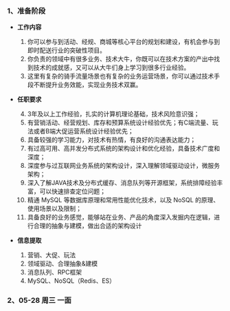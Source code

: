 
### 1、准备阶段


-  **工作内容** 

	1. 你可以参与到活动、经规、商城等核心平台的规划和建设，有机会参与到即时配送行业的突破性项目。  
	2. 你负责的领域中有很多业务、技术大牛，你既可以在技术方案的产出中找到技术的成就感，又可以从大牛们身上学习到很多行业经验。  
	3. 这里有复杂的骑手流量场景也有复杂的业务运营场景，你可以通过技术手段不断提升业务效能，实现业务技术双赢。 


-  **任职要求**

	4. 3年及以上工作经验，扎实的计算机理论基础，技术风险意识强；  
	5. 有营销活动、经营规划、库存和预算系统设计经验优先；有C端流量、玩法或者B端大促运营系统设计经验优先；  
	6. 具备较强的学习能力，对技术有热情，有良好的沟通表达能力；  
	7. 有过高可用、高并发分布式系统的架构设计和优化经验，具备技术广度和深度；  
	8. 深度参与过互联网业务系统的架构设计，深入理解领域驱动设计，微服务架构；  
	9. 深入了解JAVA技术及分布式缓存、消息队列等开源框架，系统排障经验丰富，可以快速排查定位问题； 
	10. 精通 MySQL 等数据库原理和常用性能优化技术，以及 NoSQL 的原理、使用场景以及限制；  
	11. 具备良好的业务感觉，能够站在业务、产品的角度深入发掘内在逻辑，进行合理的抽象与建模，做出合适的架构设计


-  **信息提取**

	1.  营销、大促、玩法
	2.  领域驱动、合理抽象&建模
	3.  消息队列、RPC框架
	4.  MySQL、NoSQL（Redis、ES）


### 2、05-28 周三 一面


